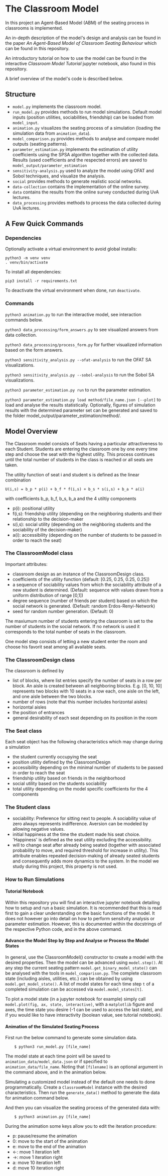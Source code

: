 # The Classroom Model
In this project an Agent-Based Model (ABM) of the seating process in classrooms is implemented.

An in-depth description of the model's design and analysis can be found in the paper *An Agent-Based Model of Classroom Seating Behaviour* which can be found in this repository.

An introductory tutorial on how to use the model can be found in the interactive *Classroom Model Tutorial* jupyter notebook, also found in this repository.

A brief overview of the model's code is described below.

## Structure

* ``model.py`` implements the classroom model.
* ``run_model.py`` provides methods to run model simulations. Default model inputs (position utilities, sociabilities, friendship) can be loaded from ``model_input``.
* ``animation.py`` visualizes the seating process of a simulation (loading the simulation data from ``animation_data``).
* ``model_comparison.py`` provides methods to analyse and compare model outputs (seating patterns).
* ``parameter_estimation.py`` implements the estimation of utility coefficients using the SPSA algorithm together with the collected data. Results (used coefficients and the respected errors) are saved to ``model_output/parameter_estimation``
* `sensitivity-analysis.py` used to analyze the model using OFAT and Sobol techniques, and visualize the analysis.
* ``social`` provides methods to generate realistic social networks.
* ``data-collection`` contains the implementation of the online survey.
* ``data`` contains the results from the online survey conducted during UvA lectures.
* ``data_processing`` provides methods to process the data collected during UvA lectures.

## A Few Quick Commands

### Dependencies

Optionally activate a virtual environment to avoid global installs:

```
python3 -m venv venv
. venv/bin/activate
```

To install all dependencies: 

```
pip3 install -r requirements.txt
```

To deactivate the virtual environment when done, run `deactivate`.

### Commands

`python3 animation.py` to run the interactive model, see interaction commands below.

`python3 data_processing/form_answers.py` to see visualized answers from data collection.

`python3 data_processing/process_form.py` for further visualized information based on the form answers.

`python3 sensitivity_analysis.py --ofat-analysis` to run the OFAT SA visualizations.

`python3 sensitivity_analysis.py --sobol-analysis` to run the Sobol SA visualizations.

`python3 parameter_estimation.py run` to run the parameter estimation.

`python3 parameter_estimation.py load method/file_name.json [--plot]` to load and analyse the results statistically. Optionally, figures of simulation results with the determined parameter set can be generated and saved to the folder model_output/parameter_estimation/method/. 

## Model Overview

The Classroom model consists of Seats having a particular attractiveness to each Student. Students are entering the classroom one by one every time step and choose the seat with the highest utility. This process continues until the total number of students in the class is reached or all seats are taken.

The utility function of seat i and student s is defined as the linear combination

``U(i,s) = b_p * p(i) + b_f * f(i,s) + b_s * s(i,s) + b_a * a(i)``

with coefficients b_p, b_f, b_s, b_a and the 4 utiltiy components
* p(i): positional utility
* f(i,s): friendship utility (depending on the neighboring students and their relationship to the decision-maker
* s(i,s): social utility (depending on the neighboring students and the sociability of the decision-maker)
* a(i): accessibility (depending on the number of students to be passed in order to reach the seat)


### The ClassroomModel class

Important attributes:

* classroom design as an instance of the ClassroomDesign class.
* coefficients of the utility function (default: [0.25, 0.25, 0.25, 0.25])
* a sequence of sociability values from which the sociability attribute of a new student is determined. (Default: sequence with values drawn from a uniform distribution of range [0,1])
* degree sequence (number of friends per student) based on which the social network is generated. (Default: random Erdos-Renyi-Network)
* seed for random number generation. (Default: 0)

The maxiumum number of students entering the classroom is set to the number of students in the social network. If no network is used it corresponds to the total number of seats in the classroom.

One model step consists of letting a new student enter the room and choose his favorit seat among all available seats.

### The ClassroomDesign class

The classroom is defined by

* list of blocks, where list entries specify the number of seats in a row per block. An aisle is created between all neighboring blocks. E.g. [0, 10, 10] represents two blocks with 10 seats in a row each, one aisle on the left, and one aisle between the two blocks.
* number of rows (note that this number includes horizontal aisles)
* horizontal aisles
* the position of entrances
* general desirability of each seat depending on its position in the room

### The Seat class 

Each seat object has the following characteristics which may change during a simulation

* the student currently occupying the seat
* position utility defined by the ClassroomDesign
* accessibility depending on the minimal number of students to be passed in order to reach the seat
* friendship utility based on friends in the neighborhood
* social utility based on the students sociability
* total utility depending on the model specific coefficients for the 4 components

### The Student class

* sociability: Preference for sitting next to people. A sociability value of zero always represents indifference. Aversion can be modeled by allowing negative values.
* initial happiness at the time the student made his seat choice. 'Happiness' is defined as the seat utility excluding the accessibility.
* will to change seat after already being seated (together with associated probability to move, and required threshold for increase in utility). This attribute enables repeated decision-making of already seated students and consequently adds more dynamics to the system. In the model we study during this project, this property is not used.


### How to Run Simulations

#### Tutorial Notebook

Within this repository you will find an interactive jupyter notebook detailing how to setup and run a basic simulation. It is recommended that this is read first to gain a clear understanding on the basic functions of the model. It does not however go into detail on how to perform sensitvity analysis or parameter estimation. However, this is documented within the docstrings of the respective Python code, and in the above command.

#### Advance the Model Step by Step and Analyse or Process the Model States

In general, use the ClassroomModel() constructor to create a model with the desired properties. Then the model can be advanced using ``model.step()``. At any step the current seating pattern ``model.get_binary_model_state()`` can be analysed with the tools in ``model_comparison.py``. The complete classroom state (including aisles, utilities, etc.) can be obtained by using ``model.get_model_state()``. A list of model states for each time step `t` of a completed simulation can be accessed via ``model.model_states[t]``.

To plot a model state (in a jupyter notebook for example) simply call ``model.plot(fig, ax, state, interactive)``, with a `matplotlib` figure and axes, the time state you desire (-1 can be used to access the last state), and if you would like to have interactivity (boolean value, see tutorial notebook).

#### Animation of the Simulated Seating Process

First run the below command to generate some simulation data.

```
    $ python3 run_model.py [file_name]
```

The model state at each time point will be saved to `animation_data/model_data.json` or if specified to `animation_data/file_name`. Noting that `[filename]` is an optional argument in the command above, and in the animation below.

Simulating a customized model instead of the default one needs to done programmatically. Create a `ClassroomModel` instance with the desired characteristics. Then run the `generate_data()` method to generate the data for animation command below.

And then you can visualize the seating process of the generated data with:

```
    $ python3 animation.py [file_name]
```

During the animation some keys allow you to edit the iteration procedure:

* p: pause/resume the animation
* 0: move to the start of the animation
* e: move to the end of the animation
* ←: move 1 iteration left
* →: move 1 iteration right
* a: move 10 iteration left
* d: move 10 iteration right

